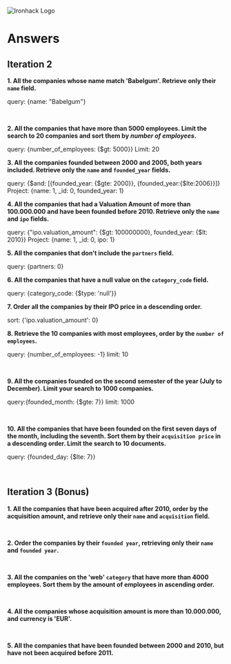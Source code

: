 ![Ironhack Logo](https://i.imgur.com/1QgrNNw.png)

# Answers

## Iteration 2

**1. All the companies whose name match 'Babelgum'. Retrieve only their `name` field.**

query: {name: "Babelgum"}

<br>

**2. All the companies that have more than 5000 employees. Limit the search to 20 companies and sort them by _number of employees_.**

query: {number_of_employees: {$gt: 5000}}
Limit: 20
<br>

**3. All the companies founded between 2000 and 2005, both years included. Retrieve only the `name` and `founded_year` fields.**

query: {$and: [{founded_year: {$gte: 2000}}, {founded_year:{$lte:2006}}]}
Project: {name: 1, \_id: 0, founded_year: 1}
<br>

**4. All the companies that had a Valuation Amount of more than 100.000.000 and have been founded before 2010. Retrieve only the `name` and `ipo` fields.**

query: {"ipo.valuation_amount": {$gt: 100000000}, founded_year: {$lt: 2010}}
Project: {name: 1, \_id: 0, ipo: 1}
<br>

**5. All the companies that don't include the `partners` field.**

query: {partners: 0}

**6. All the companies that have a null value on the `category_code` field.**

query: {category_code: {$type: 'null'}}
<br>

**7. Order all the companies by their IPO price in a descending order.**

sort: {'ipo.valuation_amount': 0}
<br>

**8. Retrieve the 10 companies with most employees, order by the `number of employees`.**

query: {number_of_employees: -1}
limit: 10

<br>

**9. All the companies founded on the second semester of the year (July to December). Limit your search to 1000 companies.**

query:{founded_month: {$gte: 7}}
limit: 1000

<br>

**10. All the companies that have been founded on the first seven days of the month, including the seventh. Sort them by their `acquisition price` in a descending order. Limit the search to 10 documents.**

query: {founded_day: {$lte: 7}}

<br>

## Iteration 3 (Bonus)

**1. All the companies that have been acquired after 2010, order by the acquisition amount, and retrieve only their `name` and `acquisition` field.**

<!-- Your Query Goes Here -->

<br>

**2. Order the companies by their `founded year`, retrieving only their `name` and `founded year`.**

<!-- Your Query Goes Here -->

<br>

**3. All the companies on the 'web' `category` that have more than 4000 employees. Sort them by the amount of employees in ascending order.**

<!-- Your Query Goes Here -->

<br>

**4. All the companies whose acquisition amount is more than 10.000.000, and currency is 'EUR'.**

<!-- Your Query Goes Here -->

<br>

**5. All the companies that have been founded between 2000 and 2010, but have not been acquired before 2011.**

<!-- Your Query Goes Here -->

<br>

